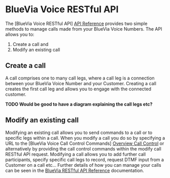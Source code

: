 # BlueVia Voice RESTful API

The [BlueVia Voice RESTful API] [API Reference] provides two simple methods to manage calls made from your BlueVia Voice Numbers. The API allows you to:

1. Create a call and
2. Modify an existing call

## Create a call
A call comprises one to many call legs, where a call leg is a connection between your BlueVia Voice Number and your Customer. Creating a call creates the first call leg and allows you to engage with the connected customer. 



**TODO Would be good to have a diagram explaining the call legs etc?**



## Modify an existing call
Modifying an existing call allows you to send commands to a call or to specific legs within a call. When you modify a call you do so by specifying a URL to the [BlueVia Voice Call Control Commands] [Overview Call Control] or alternatively by providing the call control commands within the modify call RESTful API request. Modifying a call allows you to add further call participants, specify specific call legs to record, request DTMF input from a Customer on a call etc... Further details of how you can manage your calls can be seen in the [BlueVia RESTful API Reference][API Reference] documentation.


[index]: index
[API Reference]: /alpha/restref/
[Overview Call Control]: /alpha/overview/callcontrol